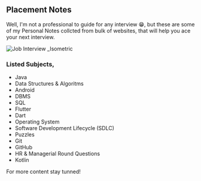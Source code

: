 ## Placement Notes 
Well, I'm not a professional to guide for any interview 😁, but these are some of my Personal Notes collcted from bulk of websites, that will help you ace your next interview. 

![Job Interview _Isometric](https://user-images.githubusercontent.com/36065206/213624058-efd12c3c-6e70-4306-a981-a42a91b8494e.png)

### Listed Subjects, 
- Java
- Data Structures & Algoritms
- Android
- DBMS
- SQL
- Flutter
- Dart
- Operating System
- Software Development Lifecycle (SDLC)
- Puzzles
- Git
- GitHub
- HR & Managerial Round Questions
- Kotlin

For more content stay tunned!
